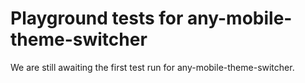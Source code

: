 # Playground tests for any-mobile-theme-switcher
We are still awaiting the first test run for any-mobile-theme-switcher.
